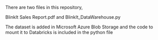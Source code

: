 There are two files in this repository,

BlinkIt Sales Report.pdf and BlinkIt_DataWarehouse.py

The dataset is added in Microsoft Azure Blob Storage and the code to mount it to Databricks is included in the python file

